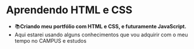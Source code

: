 # Aprendendo HTML e CSS
- 📚**Criando meu portfólio com HTML e CSS, e futuramente JavaScript.**
- Aqui estarei usando alguns conhecimentos que vou adquirir com o meu tempo no CAMPUS e estudos
